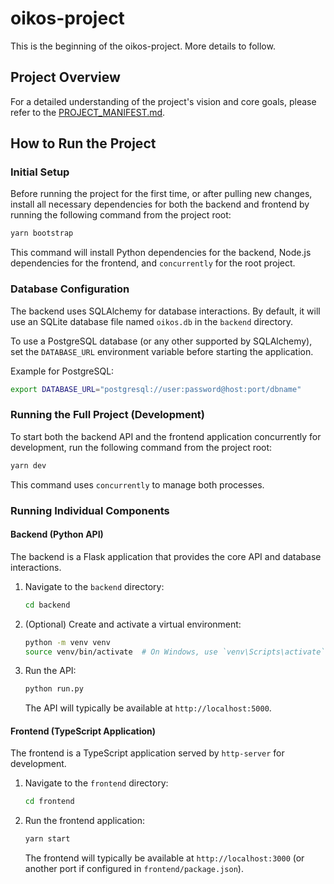 # oikos-project

This is the beginning of the oikos-project. More details to follow.

## Project Overview

For a detailed understanding of the project's vision and core goals, please refer to the [PROJECT_MANIFEST.md](PROJECT_MANIFEST.md).

## How to Run the Project

### Initial Setup

Before running the project for the first time, or after pulling new changes, install all necessary dependencies for both the backend and frontend by running the following command from the project root:

```bash
yarn bootstrap
```

This command will install Python dependencies for the backend, Node.js dependencies for the frontend, and `concurrently` for the root project.

### Database Configuration

The backend uses SQLAlchemy for database interactions. By default, it will use an SQLite database file named `oikos.db` in the `backend` directory.

To use a PostgreSQL database (or any other supported by SQLAlchemy), set the `DATABASE_URL` environment variable before starting the application.

Example for PostgreSQL:
```bash
export DATABASE_URL="postgresql://user:password@host:port/dbname"
```

### Running the Full Project (Development)

To start both the backend API and the frontend application concurrently for development, run the following command from the project root:

```bash
yarn dev
```

This command uses `concurrently` to manage both processes.

### Running Individual Components

#### Backend (Python API)

The backend is a Flask application that provides the core API and database interactions.

1.  Navigate to the `backend` directory:
    ```bash
    cd backend
    ```
2.  (Optional) Create and activate a virtual environment:
    ```bash
    python -m venv venv
    source venv/bin/activate  # On Windows, use `venv\Scripts\activate`
    ```
3.  Run the API:
    ```bash
    python run.py
    ```
    The API will typically be available at `http://localhost:5000`.

#### Frontend (TypeScript Application)

The frontend is a TypeScript application served by `http-server` for development.

1.  Navigate to the `frontend` directory:
    ```bash
    cd frontend
    ```
2.  Run the frontend application:
    ```bash
    yarn start
    ```
    The frontend will typically be available at `http://localhost:3000` (or another port if configured in `frontend/package.json`).
